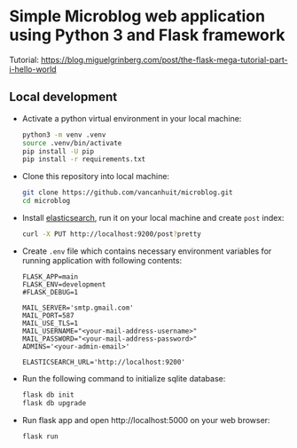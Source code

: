 # Simple Microblog web application using Python 3 and Flask framework

Tutorial: https://blog.miguelgrinberg.com/post/the-flask-mega-tutorial-part-i-hello-world

## Local development

- Activate a python virtual environment in your local machine:
    ```sh
    python3 -m venv .venv
    source .venv/bin/activate
    pip install -U pip
    pip install -r requirements.txt
    ```

- Clone this repository into local machine:
    ```sh
    git clone https://github.com/vancanhuit/microblog.git
    cd microblog
    ```

- Install [elasticsearch](https://www.elastic.co/downloads/elasticsearch), run it on your local machine and create `post` index:
    ```sh
    curl -X PUT http://localhost:9200/post?pretty
    ```

- Create `.env` file which contains necessary environment variables for running application with following contents:

    ```text
    FLASK_APP=main
    FLASK_ENV=development
    #FLASK_DEBUG=1

    MAIL_SERVER='smtp.gmail.com'
    MAIL_PORT=587
    MAIL_USE_TLS=1
    MAIL_USERNAME="<your-mail-address-username>"
    MAIL_PASSWORD="<your-mail-address-password>"
    ADMINS='<your-admin-email>'

    ELASTICSEARCH_URL='http://localhost:9200'
    ```

- Run the following command to initialize sqlite database:
    ```sh
    flask db init
    flask db upgrade
    ```
- Run flask app and open http://localhost:5000 on your web browser:
    ```sh
    flask run
    ```
